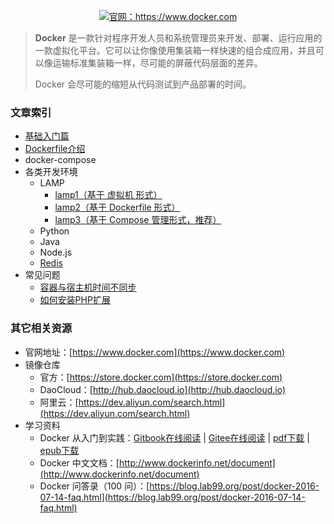
<p align="center">
	<a href="https://www.docker.com">
		<img src="./docker.png" attr="rsync logo" title="官网：https://www.docker.com">
	</a>
</p>

> **Docker** 是一款针对程序开发人员和系统管理员来开发、部署、运行应用的一款虚拟化平台。它可以让你像使用集装箱一样快速的组合成应用，并且可以像运输标准集装箱一样，尽可能的屏蔽代码层面的差异。
> 
> Docker 会尽可能的缩短从代码测试到产品部署的时间。	
	
### 文章索引

- [基础入门篇](./基础入门篇.md)
- [Dockerfile介绍](./Dockerfile介绍.md)
- docker-compose
- 各类开发环境
	- LAMP
		- [lamp1（基于 虚拟机 形式）](./lamp1/)
		- [lamp2（基于 Dockerfile 形式）](./lamp2/)
		- [lamp3（基于 Compose 管理形式，推荐）](./lamp3/)
	- Python
	- Java
	- Node.js
	- [Redis](./redis/)
- 常见问题
	- [容器与宿主机时间不同步](./容器与宿主机时间不同步.md)
	- [如何安装PHP扩展](./安装PHP扩展.md)


### 其它相关资源

- 官网地址：[https://www.docker.com](https://www.docker.com)
- 镜像仓库
    - 官方：[https://store.docker.com](https://store.docker.com)
    - DaoCloud：[http://hub.daocloud.io](http://hub.daocloud.io)
    - 阿里云：[https://dev.aliyun.com/search.html](https://dev.aliyun.com/search.html)
- 学习资料
    - Docker 从入门到实践：[Gitbook在线阅读](https://yeasy.gitbooks.io/docker_practice/content/CHANGELOG.html) | [Gitee在线阅读](https://docker_practice.gitee.io) | [pdf下载](https://www.gitbook.com/download/pdf/book/yeasy/docker_practice) | [epub下载](https://www.gitbook.com/download/epub/book/yeasy/docker_practice)
    - Docker 中文文档：[http://www.dockerinfo.net/document](http://www.dockerinfo.net/document)
	- Docker 问答录（100 问）：[https://blog.lab99.org/post/docker-2016-07-14-faq.html](https://blog.lab99.org/post/docker-2016-07-14-faq.html)
